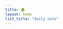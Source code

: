```yaml
---
title: 🏠
layout: home
list_title: "daily note"
---
```

<!-- <ul>
  {% for post in site.posts %}
    <li>
      <a href="{{ site.baseurl }}{{ post.url }}">{{ post.title }}</a>
      {{ post.excerpt }}
    </li>
  {% endfor %}
</ul>  -->
